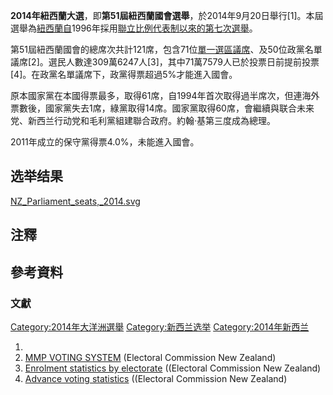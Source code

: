 **2014年紐西蘭大選**，即**第51屆紐西蘭國會選舉**，於2014年9月20日舉行\[1\]。本屆選舉為[紐西蘭自](https://zh.wikipedia.org/wiki/紐西蘭 "wikilink")1996年採用[聯立比例代表制以來的第七次](https://zh.wikipedia.org/wiki/聯立制 "wikilink")[選舉](../Page/選舉.md "wikilink")。

第51屆紐西蘭國會的總席次共計121席，包含71位[單一選區議席](https://zh.wikipedia.org/wiki/單一選區 "wikilink")、及50位政黨名單議席\[2\]。選民人數達309萬6247人\[3\]，其中71萬7579人已於投票日前提前投票\[4\]。在政黨名單議席下，政黨得票超過5%才能進入國會。

原本國家黨在本國得票最多，取得61席，自1994年首次取得過半席次，但連海外票數後，國家黨失去1席，綠黨取得14席。國家黨取得60席，會繼續與联合未来党、新西兰行动党和毛利黨組建聯合政府。約翰·基第三度成為總理。

2011年成立的保守黨得票4.0%，未能進入國會。

## 选举结果

[NZ_Parliament_seats,_2014.svg](https://zh.wikipedia.org/wiki/File:NZ_Parliament_seats,_2014.svg "fig:NZ_Parliament_seats,_2014.svg")

## 注釋

## 參考資料

### 文獻

[Category:2014年大洋洲選舉](https://zh.wikipedia.org/wiki/Category:2014年大洋洲選舉 "wikilink")
[Category:新西兰选举](https://zh.wikipedia.org/wiki/Category:新西兰选举 "wikilink")
[Category:2014年新西兰](https://zh.wikipedia.org/wiki/Category:2014年新西兰 "wikilink")

1.
2.  [MMP VOTING
    SYSTEM](http://www.elections.org.nz/voting-system/mmp-voting-system)
    (Electoral Commission New Zealand)
3.   [Enrolment statistics by
    electorate](http://www.elections.org.nz/research-statistics/enrolment-statistics-electorate)
    ((Electoral Commission New Zealand)
4.   [Advance voting
    statistics](http://www.elections.org.nz/events/2014-general-election/advance-voting-statistics)
    ((Electoral Commission New Zealand)